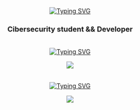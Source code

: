 <div identificación="encabezado" align="center">
    <a href="https://git.io/typing-svg"><img src="https://readme-typing-svg.herokuapp.com?font=Fira+Code&weight=700&size=25&pause=1000&color=6a19cc&center=true&vCenter=true&width=435&lines=Welcome+to+yoshl's+github" alt="Typing SVG" /></a>
    <h3 align="center">Cibersecurity student && Developer</h3>
</div >

<br>

<div identificación="centro" align="center">
    <a href="https://git.io/typing-svg"><img src="https://readme-typing-svg.herokuapp.com?font=Fira+Code&weight=700&size=25&pause=1000000&color=6a19cc&center=true&vCenter=true&width=435&lines=%3C/Skills%3E" alt="Typing SVG" /></a>
</div>
<p align="center">
  <a href="https://skillicons.dev">
    <img src="https://skillicons.dev/icons?i=linux,bash,md,docker,bots,discord,vscode,python,mysql" />
  </a>
</p><br>

<div identificación="centro" align="center">
    <a href="https://git.io/typing-svg"><div align="center" identificación="centro"><img src="https://readme-typing-svg.herokuapp.com?font=Fira+Code&weight=700&size=25&pause=1000000&color=6a19cc&center=true&vCenter=true&width=435&lines=%3C%2FComing+soon...%3E" alt="Typing SVG" /></div></a>
</div>
<p align="center">
  <a href="https://skillicons.dev">
    <img src="https://skillicons.dev/icons?i=powershell,js,php,wordpress,c" />
  </a>
</p><br>

<!-- <img src="https://media.discordapp.net/attachments/828593069150306327/831063315638779924/tenor.gif" width="300"/> -->
<!--<img src="https://media.giphy.com/media/IcJ6n6VJNjRNS/giphy.gif" width="200"/>gato-->
